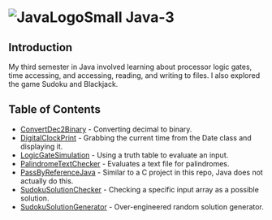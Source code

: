 # ![JavaLogoSmall](https://github.com/Spades86/Undergraduate/blob/master/images/JavaLogoSmall.png?raw=true) Java-3
## Introduction
My third semester in Java involved learning about processor logic gates, time accessing, and accessing, reading, and writing to files. I also explored the game Sudoku and Blackjack.

## Table of Contents
* [ConvertDec2Binary](https://github.com/Spades86/Undergraduate/tree/master/Java/Java-3/ConvertDec2Binary) - Converting decimal to binary.
* [DigitalClockPrint](https://github.com/Spades86/Undergraduate/tree/master/Java/Java-3/DigitalClockPrint) - Grabbing the current time from the Date class and displaying it. 
* [LogicGateSimulation](https://github.com/Spades86/Undergraduate/tree/master/Java/Java-3/LogicGateSimulation) - Using a truth table to evaluate an input.
* [PalindromeTextChecker](https://github.com/Spades86/Undergraduate/tree/master/Java/Java-3/PalindromeTextChecker) - Evaluates a text file for palindromes. 
* [PassByReferenceJava](https://github.com/Spades86/Undergraduate/tree/master/Java/Java-3/PassByReferenceJava) - Similar to a C project in this repo, Java does not actually do this.
* [SudokuSolutionChecker](https://github.com/Spades86/Undergraduate/tree/master/Java/Java-3/SudokuSolutionChecker) - Checking a specific input array as a possible solution.
* [SudokuSolutionGenerator](https://github.com/Spades86/Undergraduate/tree/master/Java/Java-3/SudokuSolutionGenerator) - Over-engineered random solution generator.
